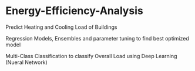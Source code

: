 # Energy-Efficiency-Analysis
Predict Heating and Cooling Load of Buildings

Regression Models, Ensembles and parameter tuning to find best optimized model

Multi-Class Classification to classify Overall Load using Deep Learning (Nueral Network) 
